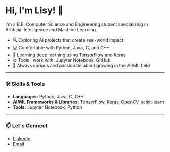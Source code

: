 # Hi, I'm Lisy! 👋

I'm a B.E. Computer Science and Engineering student specializing in Artificial Intelligence and Machine Learning.

- 🔍 Exploring AI projects that create real-world impact  
- 💻 Comfortable with Python, Java, C, and C++  
- 🧠 Learning deep learning using TensorFlow and Keras  
- ⚙️ Tools I work with: Jupyter Notebook, GitHub  
- 🌱 Always curious and passionate about growing in the AI/ML field

---

### 🛠️ Skills & Tools

- **Languages:** Python, Java, C, C++  
- **AI/ML Frameworks & Libraries:** TensorFlow, Keras, OpenCV, scikit-learn  
- **Tools:** Jupyter Notebook, Python

---

### 📫 Let's Connect

- [LinkedIn](https://www.linkedin.com/in/lisy-mc-nesey-j0206)  
- [Email](mcneseylisy@gmail.com)
